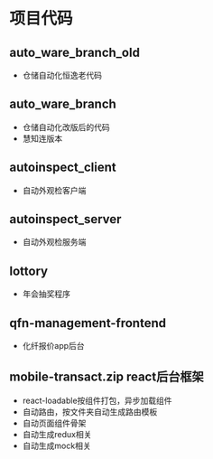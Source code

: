 # 项目代码

## auto_ware_branch_old
- 仓储自动化恒逸老代码
## auto_ware_branch
- 仓储自动化改版后的代码
- 慧知连版本
## autoinspect_client
- 自动外观检客户端
## autoinspect_server
- 自动外观检服务端
## lottory
- 年会抽奖程序
## qfn-management-frontend
- 化纤报价app后台
## mobile-transact.zip  react后台框架
- react-loadable按组件打包，异步加载组件
- 自动路由，按文件夹自动生成路由模板
- 自动页面组件骨架
- 自动生成redux相关
- 自动生成mock相关

